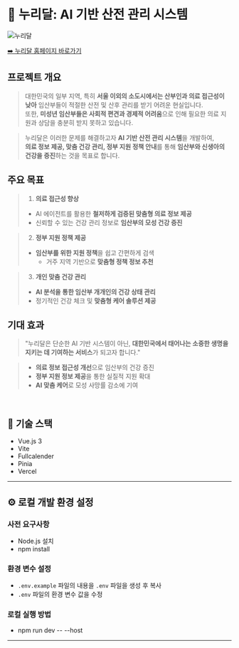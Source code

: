 # 🌙 누리달: AI 기반 산전 관리 시스템 

![누리달](https://github.com/YoonMooYeol/Florence_project/blob/main/config/source/%EB%88%84%EB%88%84%EB%A6%AC%EB%A6%AC%EB%8B%AC%EB%8B%AC.gif?raw=true)

[➡️ 누리달 홈페이지 바로가기](https://www.nooridal.com/)





## 


## 프로젝트 개요

>대한민국의 일부 지역, 특히 **서울 이외의 소도시에서는 산부인과 의료 접근성이 낮아** 임산부들이 적절한 산전 및 산후 관리를 받기 어려운 현실입니다.  
또한, **미성년 임산부들은 사회적 편견과 경제적 어려움**으로 인해 필요한 의료 지원과 상담을 충분히 받지 못하고 있습니다.

>누리달은 이러한 문제를 해결하고자 **AI 기반 산전 관리 시스템**을 개발하여,  
**의료 정보 제공, 맞춤 건강 관리, 정부 지원 정책 안내**를 통해 **임산부와 신생아의 건강을 증진**하는 것을 목표로 합니다.    



## 주요 목표

>1. **의료 접근성 향상**
> - AI 에이전트를 활용한 **철저하게 검증된 맞춤형 의료 정보 제공**
> - 신뢰할 수 있는 건강 관리 정보로 **임산부의 모성 건강 증진**

>2.  **정부 지원 정책 제공**
>
>- **임산부를 위한 지원 정책**을 쉽고 간편하게 검색
>   - 거주 지역 기반으로 **맞춤형 정책 정보 추천**

>3. **개인 맞춤 건강 관리**
>- **AI 분석을 통한 임산부 개개인의 건강 상태 관리**
>- 정기적인 건강 체크 및 **맞춤형 케어 솔루션 제공**



## 기대 효과

>"누리달은 단순한 AI 기반 시스템이 아닌, **대한민국에서 태어나는 소중한 생명을 지키는 데 기여하는 서비스**가 되고자 합니다."


>- **의료 정보 접근성 개선**으로 임산부의 건강 증진
>- **정부 지원 정보 제공**을 통한 실질적 지원 확대
>- **AI 맞춤 케어**로 모성 사망률 감소에 기여

<br>

## 🔗 기술 스택

- Vue.js 3
- Vite
- Fullcalender
- Pinia
- Vercel

---
## ⚙️ 로컬 개발 환경 설정

### 사전 요구사항

- Node.js 설치
- npm install

### 환경 변수 설정

- `.env.example` 파일의 내용을 `.env` 파일을 생성 후 복사
- `.env` 파일의 환경 변수 값을 수정

### 로컬 실행 방법

- npm run dev -- --host

---

